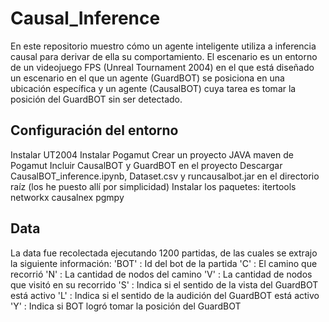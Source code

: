 # Causal_Inference
En este repositorio muestro cómo un agente inteligente utiliza a inferencia causal para derivar de ella su comportamiento. El escenario es un entorno de un videojuego FPS (Unreal Tournament 2004) en el que está diseñado un escenario en el que un agente (GuardBOT) se posiciona en una ubicación específica y un agente (CausalBOT) cuya tarea es tomar la posición del GuardBOT sin ser detectado.

## Configuración del entorno
Instalar UT2004
Instalar Pogamut
Crear un proyecto JAVA maven de Pogamut
Incluir CausalBOT y GuardBOT en el proyecto
Descargar CausalBOT_inference.ipynb, Dataset.csv y runcausalbot.jar en el directorio raíz (los he puesto allí por simplicidad)
Instalar los paquetes:
itertools
networkx 
causalnex
pgmpy


## Data
La data fue recolectada ejecutando 1200 partidas, de las cuales se extrajo la siguiente información:
 'BOT'  : Id del bot de la partida
 'C'    : El camino que recorrió
 'N'    : La cantidad de nodos del camino
 'V'    : La cantidad de nodos que visitó en su recorrido
 'S'    : Indica si el sentido de la vista del GuardBOT está activo
 'L'    : Indica si el sentido de la audición del GuardBOT está activo
 'Y'    : Indica si BOT logró tomar la posición del GuardBOT 
